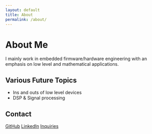 ```yaml
---
layout: default
title: About
permalink: /about/
---
```


# About Me

I mainly work in embedded firmware/hardware engineering with an emphasis on low level and mathematical applications.

## Various Future Topics 

- Ins and outs of low level devices
- DSP & Signal processing

## Contact

[GitHub](github.com/dansop)
[LinkedIn](https://www.linkedin.com/in/danny-soppit/)
[Inquiries](dannysoppit@gmail.com)
